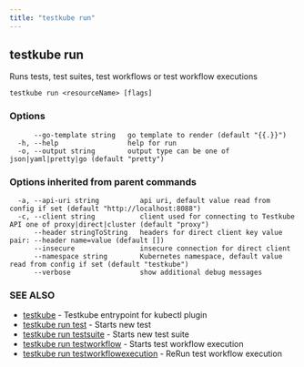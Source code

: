 ```yaml
---
title: "testkube run"
---
```

## testkube run

Runs tests, test suites, test workflows or test workflow executions

```
testkube run <resourceName> [flags]
```

### Options

```
      --go-template string   go template to render (default "{{.}}")
  -h, --help                 help for run
  -o, --output string        output type can be one of json|yaml|pretty|go (default "pretty")
```

### Options inherited from parent commands

```
  -a, --api-uri string          api uri, default value read from config if set (default "http://localhost:8088")
  -c, --client string           client used for connecting to Testkube API one of proxy|direct|cluster (default "proxy")
      --header stringToString   headers for direct client key value pair: --header name=value (default [])
      --insecure                insecure connection for direct client
      --namespace string        Kubernetes namespace, default value read from config if set (default "testkube")
      --verbose                 show additional debug messages
```

### SEE ALSO

* [testkube](testkube.md)	 - Testkube entrypoint for kubectl plugin
* [testkube run test](testkube-run-test.md)	 - Starts new test
* [testkube run testsuite](testkube-run-testsuite.md)	 - Starts new test suite
* [testkube run testworkflow](testkube-run-testworkflow.md)	 - Starts test workflow execution
* [testkube run testworkflowexecution](testkube-run-testworkflowexecution.md)	 - ReRun test workflow execution

